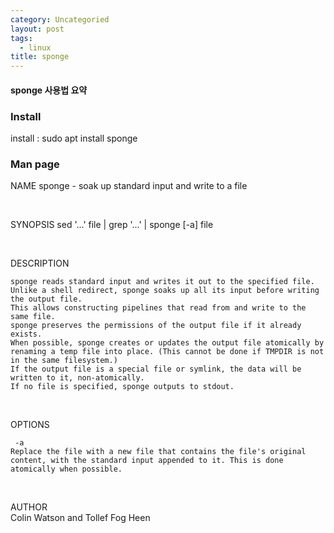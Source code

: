 ```yaml
---
category: Uncategoried
layout: post
tags:
  - linux
title: sponge
---
```

#### sponge 사용법 요약

### Install

install : sudo apt install sponge

### Man page

NAME
 	sponge - soak up standard input and write to a file

<br>

SYNOPSIS
	sed '...' file | grep '...' | sponge [-a] file

<br>

DESCRIPTION
```
sponge reads standard input and writes it out to the specified file. Unlike a shell redirect, sponge soaks up all its input before writing the output file. 
This allows constructing pipelines that read from and write to the same file.
sponge preserves the permissions of the output file if it already exists.
When possible, sponge creates or updates the output file atomically by renaming a temp file into place. (This cannot be done if TMPDIR is not in the same filesystem.)
If the output file is a special file or symlink, the data will be written to it, non-atomically.
If no file is specified, sponge outputs to stdout.
```

<br>

OPTIONS
```
 -a
Replace the file with a new file that contains the file's original content, with the standard input appended to it. This is done atomically when possible.
```

<br>

AUTHOR<br>
Colin Watson and Tollef Fog Heen
